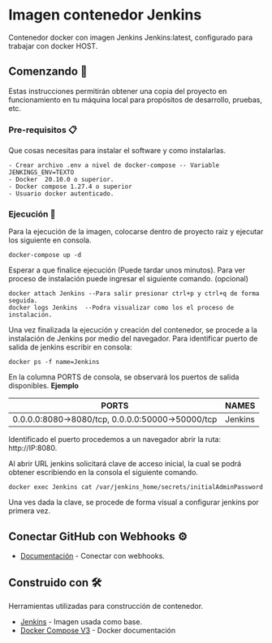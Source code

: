 # Imagen contenedor Jenkins

Contenedor docker con imagen Jenkins Jenkins:latest, configurado para trabajar con docker HOST.

## Comenzando 🚀

Estas instrucciones permitirán obtener una copia del proyecto en funcionamiento en tu máquina local para propósitos de desarrollo, pruebas, etc.

### Pre-requisitos 📋
Que cosas necesitas para instalar el software y como instalarlas.

```
- Crear archivo .env a nivel de docker-compose -- Variable JENKINGS_ENV=TEXTO
- Docker  20.10.0 o superior.
- Docker compose 1.27.4 o superior
- Usuario docker autenticado.
```

### Ejecución 🔧
Para la ejecución de la imagen, colocarse dentro de proyecto raiz y ejecutar los siguiente en consola.

```
docker-compose up -d
```
Esperar a que finalice ejecución (Puede tardar unos minutos).
Para ver proceso de instalación puede ingresar el siguiente comando. (opcional)
```
docker attach Jenkins --Para salir presionar ctrl+p y ctrl+q de forma seguida.
docker logs Jenkins  --Podra visualizar como los el proceso de instalación.
```
Una vez finalizada la ejecución y creación del contenedor, se procede a la instalación de Jenkins por medio del navegador. Para identificar puerto de salida de jenkins escribir en consola:
```
docker ps -f name=Jenkins
```
En la columna PORTS de consola, se observará los puertos de salida disponibles.
**Ejemplo**

| PORTS  | NAMES |
| ------------- | ------------- |
| 0.0.0.0:8080->8080/tcp, 0.0.0.0:50000->50000/tcp | Jenkins  |

Identificado el puerto procedemos a un navegador abrir la ruta:
http://IP:8080.

Al abrir URL jenkins solicitará clave de acceso inicial, la cual se podrá obtener escribiendo en la consola el siguiente comando.
```
docker exec Jenkins cat /var/jenkins_home/secrets/initialAdminPassword
```
Una ves dada la clave, se procede de forma visual a configurar jenkins por primera vez.

## Conectar GitHub con Webhooks ⚙️

* [Documentación](https://docs.google.com/document/d/1t32Ap1GpADjqdE5jw2Hv11YXDvJyAo52EQdwd_EeD78/edit?usp=sharing) - Conectar con webhooks.

## Construido con 🛠️

Herramientas utilizadas para construcción de contenedor.

* [Jenkins](https://github.com/jenkinsci/docker) - Imagen usada como base.
* [Docker Compose V3](https://docs.docker.com/compose/compose-file/compose-file-v3/) - Docker documentación


